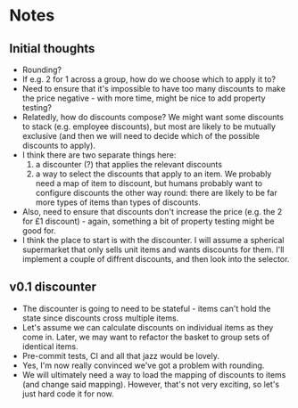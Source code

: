 # Notes

## Initial thoughts

* Rounding?
* If e.g. 2 for 1 across a group, how do we choose which to apply it to?
* Need to ensure that it's impossible to have too many discounts to make the price negative - with more time, might be nice to add property testing?
* Relatedly, how do discounts compose? We might want some discounts to stack (e.g. employee discounts), but most are likely to be mutually exclusive (and then we will need to decide which of the possible discounts to apply).
* I think there are two separate things here:
    1. a discounter (?) that applies the relevant discounts
    2. a way to select the discounts that apply to an item. We probably need a map of item to discount, but humans probably want to configure discounts the other way round: there are likely to be far more types of items than types of discounts.
* Also, need to ensure that discounts don't increase the price (e.g. the 2 for £1 discount) - again, something a bit of property testing might be good for.
* I think the place to start is with the discounter. I will assume a spherical supermarket that only sells unit items and wants discounts for them. I'll implement a couple of diffrent discounts, and then look into the selector.

## v0.1 discounter

* The discounter is going to need to be stateful - items can't hold the state since discounts cross multiple items.
* Let's assume we can calculate discounts on individual items as they come in. Later, we may want to refactor the basket to group sets of identical items.
* Pre-commit tests, CI and all that jazz would be lovely.
* Yes, I'm now really convinced we've got a problem with rounding.
* We will ultimately need a way to load the mapping of discounts to items (and change said mapping). However, that's not very exciting, so let's just hard code it for now.
